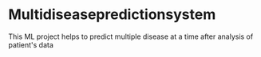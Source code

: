 # Multidiseasepredictionsystem 
This ML project helps to predict multiple disease at a time after analysis of patient's data
